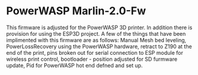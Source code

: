 # PowerWASP Marlin-2.0-Fw
This firmware is adjusted for the PowerWASP 3D printer.
In addition there is provision for using the ESP3D project. 
A few of the things that have been implimented with this firmware are as follows:
Manual Mesh bed leveling, PowerLossRecovery using the PowerWASP hardware, retract to Z190 at the end of the print, 
pins broken out for serial connection to ESP module for wireless print control, bootloader - position adjusted for SD furmware update,
Pid for PowerWASP hot end defned and set up.
